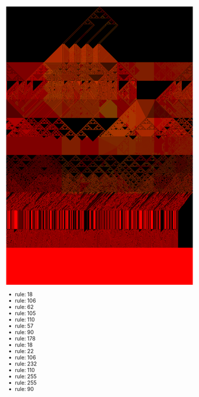 ![photo](./output.png) 
 * rule: 18
* rule: 106
* rule: 62
* rule: 105
* rule: 110
* rule: 57
* rule: 90
* rule: 178
* rule: 18
* rule: 22
* rule: 106
* rule: 232
* rule: 110
* rule: 255
* rule: 255
* rule: 90
